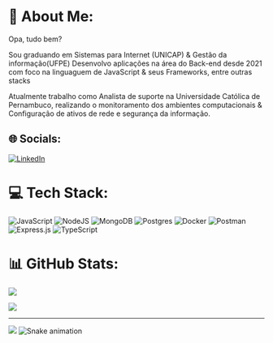 # 💫 About Me:
Opa, tudo bem?<br>

Sou graduando em Sistemas para Internet (UNICAP) & Gestão da informação(UFPE) Desenvolvo aplicações na área do Back-end desde 2021 com foco na linguaguem de JavaScript & seus Frameworks, entre outras stacks

Atualmente trabalho como Analista de suporte na Universidade Católica de Pernambuco, realizando o monitoramento dos ambientes computacionais & Configuração de ativos de rede e segurança da informação.<br> 


## 🌐 Socials:
[![LinkedIn](https://img.shields.io/badge/LinkedIn-%230077B5.svg?logo=linkedin&logoColor=white)](https://www.linkedin.com/in/lucas-barbosa-1cs/) 

# 💻 Tech Stack:
![JavaScript](https://img.shields.io/badge/javascript-%23323330.svg?style=flat-square&logo=javascript&logoColor=%23F7DF1E) ![NodeJS](https://img.shields.io/badge/node.js-6DA55F?style=flat-square&logo=node.js&logoColor=white) ![MongoDB](https://img.shields.io/badge/MongoDB-%234ea94b.svg?style=flat-square&logo=mongodb&logoColor=white) ![Postgres](https://img.shields.io/badge/postgres-%23316192.svg?style=flat-square&logo=postgresql&logoColor=white) ![Docker](https://img.shields.io/badge/docker-%230db7ed.svg?style=flat-square&logo=docker&logoColor=white) ![Postman](https://img.shields.io/badge/Postman-FF6C37?style=flat-square&logo=postman&logoColor=white) ![Express.js](https://img.shields.io/badge/express.js-%23404d59.svg?style=flat-square&logo=express&logoColor=%2361DAFB) ![TypeScript](https://img.shields.io/badge/typescript-%23007ACC.svg?style=flat-square&logo=typescript&logoColor=white)
# 📊 GitHub Stats:
![](https://github-readme-stats.vercel.app/api?username=lucasbDev&theme=dracula&hide_border=true&include_all_commits=true&count_private=false)<br/>

![](https://github-readme-stats.vercel.app/api/top-langs/?username=lucasbDev&theme=dracula&hide_border=true&include_all_commits=true&count_private=false&layout=compact)

---
[![](https://visitcount.itsvg.in/api?id=lucasbDev&icon=9&color=12)](https://visitcount.itsvg.in)
![Snake animation](https://github.com/lucasbDev/lucasbDev/blob/output/github-contribution-grid-snake.svg)

